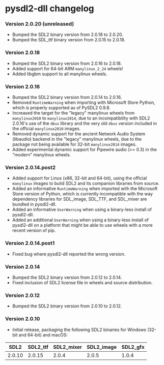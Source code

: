 # pysdl2-dll changelog

### Version 2.0.20 (unreleased)

- Bumped the SDL2 binary version from 2.0.18 to 2.0.20.
- Bumped the SDL\_ttf binary version from 2.0.15 to 2.0.18.


### Version 2.0.18

- Bumped the SDL2 binary version from 2.0.16 to 2.0.18.
- Added support for 64-bit ARM `manylinux_2_24` wheels!
- Added libgbm support to all manylinux wheels.


### Version 2.0.16

- Bumped the SDL2 binary version from 2.0.14 to 2.0.16.
- Removed `RuntimeWarning` when importing with Microsoft Store Python, which is properly supported as of PySDL2 0.9.8.
- Increased the target for the "legacy" manylinux wheels from `manylinux2010` to `manylinux2014`, due to an incompatibility with SDL2 2.0.16's use of the `dbus` library and the very old `dbus` version included in the official `manylinux2010` images.
- Removed dynamic support for the ancient Network Audio System (libaudio) backend in the "legacy" manylinux wheels, due to the package not being available for 32-bit `manylinux2014` images.
- Added experimental dynamic support for Pipewire audio (>= 0.3) in the "modern" manylinux wheels.

### Version 2.0.14.post2

- Added support for Linux (x86, 32-bit and 64-bit), using the official `manylinux` images to build SDL2 and its companion libraries from source.
- Added an informative `RuntimeWarning` when imported with the Microsoft Store version of Python, which is currently incompatible with the way dependency libraries for SDL\_image, SDL\_TTF, and SDL\_mixer are bundled in pysdl2-dll.
- Added an informative `UserWarning` when using a binary-less install of pysdl2-dll.
- Added an additional `UserWarning` when using a binary-less install of pysdl2-dll on a platform that might be able to use wheels with a more recent version of pip.


### Version 2.0.14.post1

- Fixed bug where pysdl2-dll reported the wrong version.


### Version 2.0.14

- Bumped the SDL2 binary version from 2.0.12 to 2.0.14.
- Fixed inclusion of SDL2 license file in wheels and source distribution.


### Version 2.0.12

- Bumped the SDL2 binary version from 2.0.10 to 2.0.12.


### Version 2.0.10

- Initial release, packaging the following SDL2 binaries for Windows (32-bit and 64-bit) and macOS:

SDL2 | SDL2\_ttf | SDL2\_mixer | SDL2\_image | SDL2_gfx
--- | --- | --- | --- | ---
2.0.10 | 2.0.15 | 2.0.4 | 2.0.5 | 1.0.4